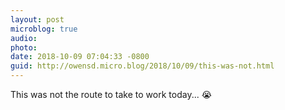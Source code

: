 ```yaml
---
layout: post
microblog: true
audio: 
photo: 
date: 2018-10-09 07:04:33 -0800
guid: http://owensd.micro.blog/2018/10/09/this-was-not.html
---
```

This was not the route to take to work today... 😭
